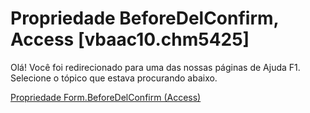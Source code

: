 
# Propriedade BeforeDelConfirm, Access [vbaac10.chm5425]

Olá! Você foi redirecionado para uma das nossas páginas de Ajuda F1. Selecione o tópico que estava procurando abaixo.

[Propriedade Form.BeforeDelConfirm (Access)](http://msdn.microsoft.com/library/8926afb1-5a86-eddd-5b3f-68abe83fb076%28Office.15%29.aspx)
